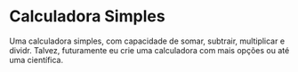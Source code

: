 # Calculadora Simples
Uma calculadora simples, com capacidade de somar, subtrair, multiplicar e dividr.
Talvez, futuramente eu crie uma calculadora com mais opções ou até uma científica.